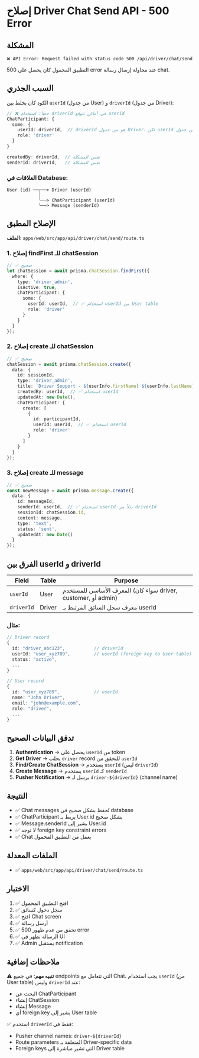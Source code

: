 # إصلاح Driver Chat Send API - 500 Error

## المشكلة
```
❌ API Error: Request failed with status code 500 /api/driver/chat/send
```

التطبيق المحمول كان يحصل على 500 error عند محاولة إرسال رسالة chat.

## السبب الجذري

الكود كان يخلط بين `userId` (من جدول User) و `driverId` (من جدول Driver):

```typescript
// ❌ خطأ: استخدام driverId في أماكن تتوقع userId
ChatParticipant: {
  some: {
    userId: driverId,  // driverId هو من جدول Driver، لكن userId يجب أن يكون من جدول User
    role: 'driver'
  }
}

createdBy: driverId,  // نفس المشكلة
senderId: driverId,   // نفس المشكلة
```

### العلاقات في Database:
```
User (id) ──┬──> Driver (userId)
            │
            └──> ChatParticipant (userId)
            └──> Message (senderId)
```

## الإصلاح المطبق

**الملف**: `apps/web/src/app/api/driver/chat/send/route.ts`

### 1. إصلاح findFirst للـ chatSession
```typescript
// ✅ صحيح
let chatSession = await prisma.chatSession.findFirst({
  where: {
    type: 'driver_admin',
    isActive: true,
    ChatParticipant: {
      some: {
        userId: userId,  // ✅ استخدام userId من User table
        role: 'driver'
      }
    }
  }
});
```

### 2. إصلاح create للـ chatSession
```typescript
// ✅ صحيح
chatSession = await prisma.chatSession.create({
  data: {
    id: sessionId,
    type: 'driver_admin',
    title: `Driver Support - ${userInfo.firstName} ${userInfo.lastName}`,
    createdBy: userId,  // ✅ استخدام userId
    updatedAt: new Date(),
    ChatParticipant: {
      create: [
        {
          id: participantId,
          userId: userId,  // ✅ استخدام userId
          role: 'driver'
        }
      ]
    }
  }
});
```

### 3. إصلاح create للـ message
```typescript
// ✅ صحيح
const newMessage = await prisma.message.create({
  data: {
    id: messageId,
    senderId: userId,  // ✅ استخدام userId بدلاً من driverId
    sessionId: chatSession.id,
    content: message,
    type: 'text',
    status: 'sent',
    updatedAt: new Date()
  }
});
```

## الفرق بين userId و driverId

| Field | Table | Purpose |
|-------|-------|---------|
| `userId` | User | المعرف الأساسي للمستخدم (سواء كان driver, customer, أو admin) |
| `driverId` | Driver | معرف سجل السائق المرتبط بـ userId |

### مثال:
```typescript
// Driver record
{
  id: "driver_abc123",           // driverId
  userId: "user_xyz789",         // userId (foreign key to User table)
  status: "active",
  ...
}

// User record
{
  id: "user_xyz789",             // userId
  name: "John Driver",
  email: "john@example.com",
  role: "driver",
  ...
}
```

## تدفق البيانات الصحيح

1. **Authentication** → يحصل على `userId` من token
2. **Get Driver** → يجلب `driver` record للتحقق من `userId`
3. **Find/Create ChatSession** → يستخدم `userId` (ليس `driverId`)
4. **Create Message** → يستخدم `userId` كـ `senderId`
5. **Pusher Notification** → يرسل لـ `driver-${driverId}` (channel name)

## النتيجة

- ✅ Chat messages تُحفظ بشكل صحيح في database
- ✅ ChatParticipant يربط بـ User.id بشكل صحيح
- ✅ Message.senderId يشير إلى User.id
- ✅ لا توجد foreign key constraint errors
- ✅ Chat يعمل من التطبيق المحمول

## الملفات المعدلة

- ✅ `apps/web/src/app/api/driver/chat/send/route.ts`

## الاختبار

1. ✅ افتح التطبيق المحمول
2. ✅ سجل دخول كسائق
3. ✅ افتح Chat screen
4. ✅ أرسل رسالة
5. ✅ تحقق من عدم ظهور 500 error
6. ✅ الرسالة تظهر في UI
7. ✅ Admin يستقبل notification

## ملاحظات إضافية

⚠️ **تنبيه مهم**: في جميع endpoints التي تتعامل مع Chat، يجب استخدام `userId` (من User table) وليس `driverId` عند:
- البحث عن ChatParticipant
- إنشاء ChatSession
- إنشاء Message
- أي foreign key يشير إلى User table

✅ استخدم `driverId` فقط في:
- Pusher channel names: `driver-${driverId}`
- Route parameters المتعلقة بـ Driver-specific data
- Foreign keys التي تشير مباشرة إلى Driver table
